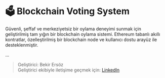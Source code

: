 # 🗳️ Blockchain Voting System

Güvenli, şeffaf ve merkeziyetsiz bir oylama deneyimi sunmak için geliştirilmiş tam yığın bir blockchain oylama sistemi. Ethereum tabanlı akıllı kontratlar, özelleştirilmiş bir blockchain node ve kullanıcı dostu arayüz ile desteklenmiştir.

...

> Geliştirici: Bekir Ersöz  
> Geliştirici ekibiyle iletişime geçmek için: [LinkedIn](https://www.linkedin.com/in/bekirersoz/)
